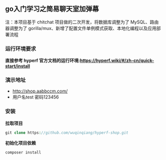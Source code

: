 ## go入门学习之简易聊天室加弹幕

注：本项目基于 chitchat 项目做的二次开发，将数据库调整为了 MySQL、路由器调整为了 gorilla/mux、新增了配置文件单例模式获取、本地化编程以及应用部署流程
### 运行环境要求
**直接参考 hyperf 官方文档的运行环境:https://hyperf.wiki/#/zh-cn/quick-start/install**

### 演示地址
+ http://shop.aabbccm.com/
+   用户名test 密码123456

### 安装
**拉取项目**
```php
git clone https://github.com/wuqinqiang/hyperf-shop.git
```
**初始化项目依赖**
```php
composer install
```